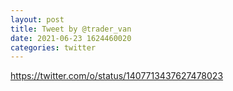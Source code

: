 ```yaml
--- 
layout: post 
title: Tweet by @trader_van 
date: 2021-06-23 1624460020 
categories: twitter 
--- 
```

https://twitter.com/o/status/1407713437627478023